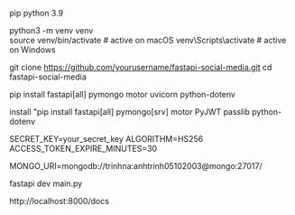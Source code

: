 <!--  install python version -->

pip python 3.9



<!-- create virual enviroment -->
python3 -m venv venv  
source venv/bin/activate # active on macOS
venv\Scripts\activate  # active on Windows



<!-- install application -->

git clone https://github.com/yourusername/fastapi-social-media.git
cd fastapi-social-media

<!--  install fastapi and libary -->
pip install fastapi[all] pymongo motor uvicorn python-dotenv

<!-- import to create token and use Jwt -->
install "pip install fastapi[all] pymongo[srv] motor PyJWT passlib python-dotenv

<!-- create file .env -->

SECRET_KEY=your_secret_key
ALGORITHM=HS256
ACCESS_TOKEN_EXPIRE_MINUTES=30


MONGO_URI=mongodb://trinhna:anhtrinh05102003@mongo:27017/



<!-- run the project -->
fastapi dev main.py



<!-- access to API to test API -->
http://localhost:8000/docs
